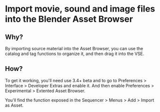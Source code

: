 # Import movie, sound and image files into the Blender Asset Browser

## Why?
By importing source material into the Asset Browser, you can use the catalog and tag functions to organize it, and then drag it into the VSE.  

## How?
To get it working, you'll need use 3.4+ beta and to go to Preferences > Interface > Developer Extras and enable it. And then enable Preferences > Experimental > Extented Asset Browser.

You'll find the function exposed in the Sequencer > Menus > Add > Import as Asset. 
